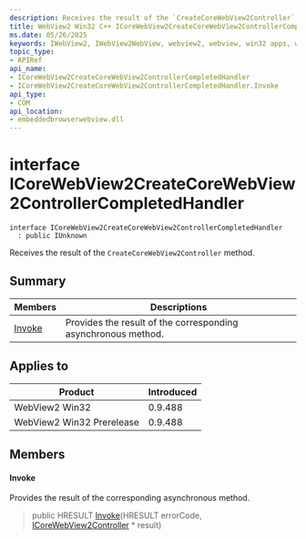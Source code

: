 ```yaml
---
description: Receives the result of the `CreateCoreWebView2Controller` method.
title: WebView2 Win32 C++ ICoreWebView2CreateCoreWebView2ControllerCompletedHandler
ms.date: 05/26/2025
keywords: IWebView2, IWebView2WebView, webview2, webview, win32 apps, win32, edge, ICoreWebView2, ICoreWebView2Controller, browser control, edge html, ICoreWebView2CreateCoreWebView2ControllerCompletedHandler
topic_type: 
- APIRef
api_name:
- ICoreWebView2CreateCoreWebView2ControllerCompletedHandler
- ICoreWebView2CreateCoreWebView2ControllerCompletedHandler.Invoke
api_type:
- COM
api_location:
- embeddedbrowserwebview.dll
---
```


# interface ICoreWebView2CreateCoreWebView2ControllerCompletedHandler

```
interface ICoreWebView2CreateCoreWebView2ControllerCompletedHandler
  : public IUnknown
```

Receives the result of the `CreateCoreWebView2Controller` method.

## Summary

 Members                        | Descriptions
--------------------------------|---------------------------------------------
[Invoke](#invoke) | Provides the result of the corresponding asynchronous method.

## Applies to

Product                         | Introduced
--------------------------------|---------------------------------------------
WebView2 Win32            |    0.9.488
WebView2 Win32 Prerelease |    0.9.488

## Members

#### Invoke

Provides the result of the corresponding asynchronous method.

> public HRESULT [Invoke](#invoke)(HRESULT errorCode, [ICoreWebView2Controller](icorewebview2controller.md#icorewebview2controller) * result)

